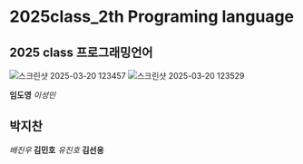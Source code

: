 # 2025class_2th Programing language

## 2025 class 프로그래밍언어
![스크린샷 2025-03-20 123457](https://github.com/user-attachments/assets/eed166e2-8ff3-455d-bf42-e3d53aa32a08)
![스크린샷 2025-03-20 123529](https://github.com/user-attachments/assets/247797fa-36d6-4017-ae03-074ea7f7f86b)


**임도영**
_이성민_
## 박지찬
_배진우_
**김민호**
_유진호_
**김선응**
